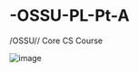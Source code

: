 # -OSSU-PL-Pt-A
/OSSU// Core CS Course

![image](https://github.com/user-attachments/assets/2d7e6552-91fe-4eff-8f76-9ba26ff982e0)
